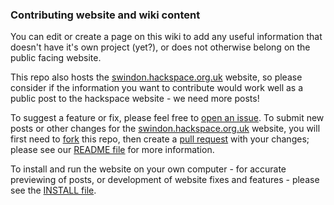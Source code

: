 ### Contributing website and wiki content

You can edit or create a page on this wiki to add any useful information that doesn't have it's own project (yet?), or does not otherwise belong on the public facing website.

[snhack organisation]: https://github.com/snhack

This repo also hosts the [swindon.hackspace.org.uk] website, so please consider if the information you want to contribute would work well as a public post to the hackspace website - we need more posts!

To suggest a feature or fix, please feel free to [open an issue](https://help.github.com/articles/github-glossary#issue).  To submit new posts or other changes for the [swindon.hackspace.org.uk] website, you will first need to [fork] this repo, then create a [pull request] with your changes; please see our [README file] for more information.

[swindon.hackspace.org.uk]: http://swindon.hackspace.org.uk/
[README file]: https://github.com/snhack/snhack.github.com/blob/master/README.md
[INSTALL file]: https://github.com/snhack/snhack.github.com/blob/master/INSTALL.md

[fork]: https://help.github.com/articles/fork-a-repo
[pull request]: https://help.github.com/articles/using-pull-requests

To install and run the website on your own computer - for accurate previewing of posts, or development of website fixes and features - please see the [INSTALL file].